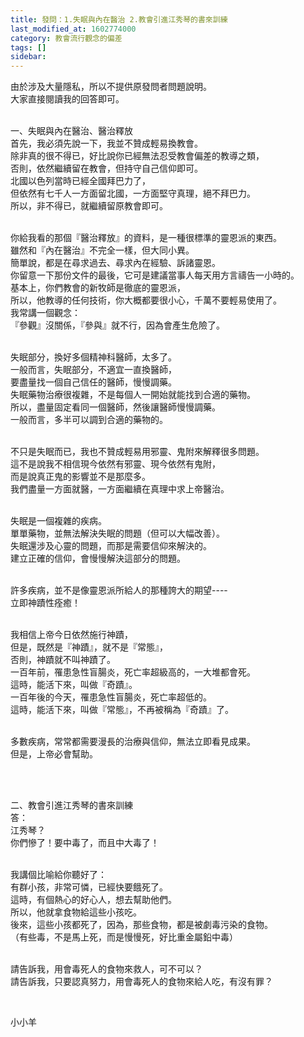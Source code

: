 ```yaml
---
title: 發問：1.失眠與內在醫治 2.教會引進江秀琴的書來訓練
last_modified_at: 1602774000
category: 教會流行觀念的偏差
tags: []
sidebar: 
---
```


<p>由於涉及大量隱私，所以不提供原發問者問題說明。<br/>
大家直接閱讀我的回答即可。</p>
<p><br/>
一、失眠與內在醫治、醫治釋放  <br/>
首先，我必須先說一下，我並不贊成輕易換教會。 <br/>
除非真的很不得已，好比說你已經無法忍受教會偏差的教導之類， <br/>
否則，依然繼續留在教會，但持守自己信仰即可。 <br/>
北國以色列當時已經全國拜巴力了，<br/>
但依然有七千人一方面留北國，一方面堅守真理，絕不拜巴力。<br/>
所以，非不得已，就繼續留原教會即可。 </p>
<p>  <br/>
你給我看的那個『醫治釋放』的資料，是一種很標準的靈恩派的東西。 <br/>
雖然和『內在醫治』不完全一樣，但大同小異。 <br/>
簡單說，都是在尋求過去、尋求內在經驗、訴諸靈恩。 <br/>
你留意一下那份文件的最後，它可是建議當事人每天用方言禱告一小時的。 <br/>
基本上，你們教會的新牧師是徹底的靈恩派，<br/>
所以，他教導的任何技術，你大概都要很小心，千萬不要輕易使用了。 <br/>
我常講一個觀念： <br/>
『參觀』沒關係，『參與』就不行，因為會產生危險了。 <br/>
  </p>
<p>失眠部分，換好多個精神科醫師，太多了。 <br/>
一般而言，失眠部分，不適宜一直換醫師，<br/>
要盡量找一個自己信任的醫師，慢慢調藥。 <br/>
失眠藥物治療很複雜，不是每個人一開始就能找到合適的藥物。 <br/>
所以，盡量固定看同一個醫師，然後讓醫師慢慢調藥。 <br/>
一般而言，多半可以調到合適的藥物的。 <br/>
  </p>
<p>不只是失眠而已，我也不贊成輕易用邪靈、鬼附來解釋很多問題。 <br/>
這不是說我不相信現今依然有邪靈、現今依然有鬼附， <br/>
而是說真正鬼的影響並不是那麼多。<br/>
我們盡量一方面就醫，一方面繼續在真理中求上帝醫治。 <br/>
  </p>
<p>失眠是一個複雜的疾病。 <br/>
單單藥物，並無法解決失眠的問題（但可以大幅改善）。 <br/>
失眠還涉及心靈的問題，而那是需要信仰來解決的。 <br/>
建立正確的信仰，會慢慢解決這部分的問題。 <br/>
  </p>
<p>許多疾病，並不是像靈恩派所給人的那種誇大的期望---- <br/>
立即神蹟性痊癒！ </p>
<p><br/>
我相信上帝今日依然施行神蹟，<br/>
但是，既然是『神蹟』，就不是『常態』， <br/>
否則，神蹟就不叫神蹟了。 <br/>
一百年前，罹患急性盲腸炎，死亡率超級高的，一大堆都會死。<br/>
這時，能活下來，叫做『奇蹟』。 <br/>
一百年後的今天，罹患急性盲腸炎，死亡率超低的。<br/>
這時，能活下來，叫做『常態』，不再被稱為『奇蹟』了。 <br/>
  </p>
<p>多數疾病，常常都需要漫長的治療與信仰，無法立即看見成果。 <br/>
但是，上帝必會幫助。 </p>
<p> </p>
<p><br/>
二、教會引進江秀琴的書來訓練<br/>
答：<br/>
江秀琴？<br/>
你們慘了！要中毒了，而且中大毒了！</p>
<p><br/>
我講個比喻給你聽好了：<br/>
有群小孩，非常可憐，已經快要餓死了。<br/>
這時，有個熱心的好心人，想去幫助他們。<br/>
所以，他就拿食物給這些小孩吃。<br/>
後來，這些小孩都死了，因為，那些食物，都是被劇毒污染的食物。<br/>
（有些毒，不是馬上死，而是慢慢死，好比重金屬鉛中毒）</p>
<p><br/>
請告訴我，用會毒死人的食物來救人，可不可以？<br/>
請告訴我，只要認真努力，用會毒死人的食物來給人吃，有沒有罪？</p>
<p> </p>
<p>小小羊</p>
